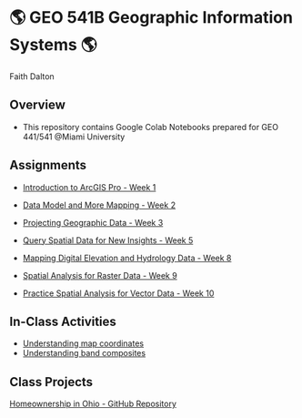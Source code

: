 # :earth_americas: GEO 541B Geographic Information Systems :earth_americas:

Faith Dalton

## Overview
- This repository contains Google Colab Notebooks prepared for GEO 441/541 @Miami University

## Assignments

- [Introduction to ArcGIS Pro - Week 1](Weekly_Assignments/introduction_to_arcgis_pro_gui.ipynb)
  
- [Data Model and More Mapping - Week 2](Weekly_Assignments/data_model_and_more_mapping.ipynb)

- [Projecting Geographic Data - Week 3](Weekly_Assignments/projecting_geographic_data.ipynb)

- [Query Spatial Data for New Insights - Week 5](Weekly_Assignments/query_spatial_data_for_new_insights.ipynb)

- [Mapping Digital Elevation and Hydrology Data - Week 8](Weekly_Assignments/Mapping_digital_elevation_and_hydrology_data.ipynb)

- [Spatial Analysis for Raster Data - Week 9](https://github.com/F-Dalton34/gis-project-portfolio-geo541b/blob/main/Weekly_Assignments/Raster%20Data.ipynb) 

- [Practice Spatial Analysis for Vector Data - Week 10](https://github.com/F-Dalton34/gis-project-portfolio-geo541b/blob/main/Spatial_Analysis/Practice_SA_for_vector_data.ipynb)

## In-Class Activities

- [Understanding map coordinates](ICA/Understanding_Coordinates.ipynb)
- [Understanding band composites](ICA/understand_band_composite.ipynb)

## Class Projects
[Homeownership in Ohio - GitHub Repository](https://github.com/F-Dalton34/Ohio_Home_Ownership) 
